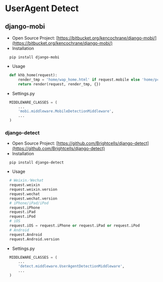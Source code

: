 # UserAgent Detect

## django-mobi

* Open Source Project: [https://bitbucket.org/kencochrane/django-mobi/](https://bitbucket.org/kencochrane/django-mobi/)
* Installation
```shell
  pip install django-mobi
```
* Usage
```python
  def khb_home(request):
      render_tmp = 'home/wap_home.html' if request.mobile else 'home/pc_home.html'
      return render(request, render_tmp, {})
```
* Settings.py
```python
  MIDDLEWARE_CLASSES = (
      ...
      'mobi.middleware.MobileDetectionMiddleware',
      ...
  )
```


### django-detect

* Open Source Project: [https://github.com/Brightcells/django-detect](https://github.com/Brightcells/django-detect)
* Installation
```shell
  pip install django-detect
```
* Usage
```python
  # Weixin／Wechat
  request.weixin
  request.weixin.version
  request.wechat
  request.wechat.version
  # iPhone/iPad/iPod
  request.iPhone
  request.iPad
  request.iPod
  # iOS
  request.iOS = request.iPhone or request.iPad or request.iPod
  # Android
  request.Android
  request.Android.version
```
* Settings.py
```python
  MIDDLEWARE_CLASSES = (
      ...
      'detect.middleware.UserAgentDetectionMiddleware',
      ...
  )
```

